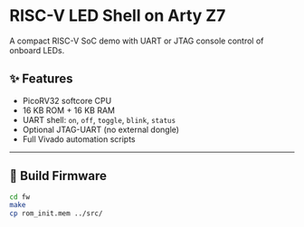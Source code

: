 # RISC-V LED Shell on Arty Z7

A compact RISC-V SoC demo with UART or JTAG console control of onboard LEDs.

## ✨ Features
- PicoRV32 softcore CPU
- 16 KB ROM + 16 KB RAM
- UART shell: `on`, `off`, `toggle`, `blink`, `status`
- Optional JTAG-UART (no external dongle)
- Full Vivado automation scripts

---

## 🧱 Build Firmware
```bash
cd fw
make
cp rom_init.mem ../src/
